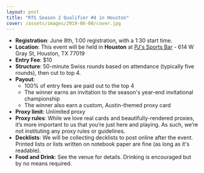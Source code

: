 ```yaml
---
layout: post
title: "RTS Season 2 Qualifier #4 in Houston"
cover: /assets/images/2019-06-08/cover.jpg
---
```


* **Registration**: June 8th, 1:00 registration, with a 1:30 start time.
* **Location**: This event will be held in **Houston** at
  [PJ's Sports Bar](https://pjs-sports-bar.business.site/) - 614 W Gray St, Houston, TX 77019
* **Entry Fee**: $10
* **Structure**: 50-minute Swiss rounds based on attendance (typically five rounds), then cut
  to top 4.
* **Payout**:
  * 100% of entry fees are paid out to the top 4
  * The winner earns an invitation to the season's year-end invitational championship
  * The winner also earn a custom, Austin-themed proxy card
* **Proxy limit**: Unlimited proxy
* **Proxy rules**: While we love real cards and beautifully-rendered proxies, it’s more important
  to us that you’re just here and playing. As such, we’re not instituting any proxy rules or
  guidelines.
* **Decklists**: We will be collecting decklists to post online after the event. Printed
  lists or lists written on notebook paper are fine (as long as it's readable).
* **Food and Drink**: See the venue for details. Drinking is encouraged but by no means required.


